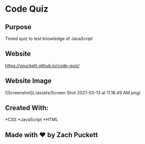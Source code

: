 # Code Quiz

## Purpose
Timed quiz to test knowledge of JavaScript

## Website
https://zpuckett.github.io/code-quiz/

## Website Image
![Screenshot](./assets/Screen Shot 2021-03-13 at 11.18.49 AM.png)

## Created With:
*CSS
*JavaScript
*HTML

## Made with :heart: by Zach Puckett

